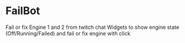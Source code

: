 # FailBot
Fail or fix Engine 1 and 2 from twitch chat
Widgets to show engine state (Off/Running/Failed) and fail or fix engine with click
